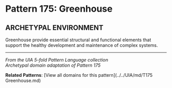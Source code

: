 # Pattern 175: Greenhouse

## ARCHETYPAL ENVIRONMENT

Greenhouse provide essential structural and functional elements that support the healthy development and maintenance of complex systems.

---

*From the UIA 5-fold Pattern Language collection*  
*Archetypal domain adaptation of Pattern 175*

**Related Patterns**: [View all domains for this pattern](../../UIA/md/T175 Greenhouse.md)